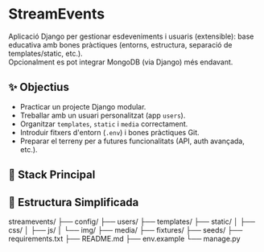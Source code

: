 # StreamEvents
Aplicació Django per gestionar esdeveniments i usuaris (extensible): base educativa amb bones pràctiques (entorns, estructura, separació de templates/static, etc.).  
Opcionalment es pot integrar MongoDB (via Django) més endavant.

## ✨ Objectius
- Practicar un projecte Django modular.  
- Treballar amb un usuari personalitzat (app `users`).  
- Organitzar `templates`, `static` i `media` correctament.  
- Introduir fitxers d'entorn (`.env`) i bones pràctiques Git.  
- Preparar el terreny per a futures funcionalitats (API, auth avançada, etc.).

## 🧱 Stack Principal

## 📂 Estructura Simplificada
streamevents/
├── config/
├── users/
├── templates/
├── static/
│ ├── css/
│ ├── js/
│ └── img/
├── media/
├── fixtures/
├── seeds/
├── requirements.txt
├── README.md
├── env.example
└── manage.py
